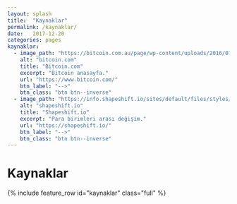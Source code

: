 ```yaml
---
layout: splash
title:  "Kaynaklar"
permalink: /kaynaklar/
date:   2017-12-20
categories: pages
kaynaklar:
  - image_path: "https://bitcoin.com.au/page/wp-content/uploads/2016/07/bitcoin.com_.png"
    alt: "bitcoin.com"
    title: "Bitcoin.com"
    excerpt: "Bitcoin anasayfa."
    url: "https://www.bitcoin.com/"
    btn_label: "-->"
    btn_class: "btn btn--inverse"
  - image_path: "https://info.shapeshift.io/sites/default/files/styles/blog_thumb/public/Steem%20and%20ShapeShift.png?itok=6OkojdcX"
    alt: "shapeshift.io"
    title: "Shapeshift.io"
    excerpt: "Para birimleri arası değişim."
    url: "https://shapeshift.io/"
    btn_label: "-->"
    btn_class: "btn btn--inverse"
---
```


Kaynaklar
=========

{% include feature_row id="kaynaklar" class="full" %}
